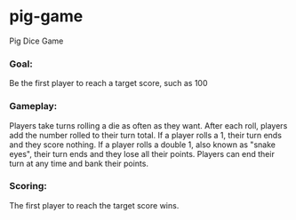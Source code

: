 # pig-game
Pig Dice Game
### Goal: 
Be the first player to reach a target score, such as 100 
### Gameplay: 
Players take turns rolling a die as often as they want. After each roll, players add the number rolled to their turn total. If a player rolls a 1, their turn ends and they score nothing. If a player rolls a double 1, also known as "snake eyes", their turn ends and they lose all their points. Players can end their turn at any time and bank their points. 
### Scoring: 
The first player to reach the target score wins. 
